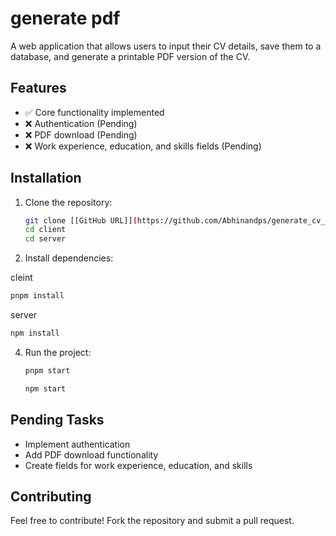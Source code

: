 # generate pdf

A  web application that allows users to input their CV details, save them to a database, and generate a printable PDF version of the CV.

## Features  
- ✅ Core functionality implemented  
- ❌ Authentication (Pending)  
- ❌ PDF download (Pending)  
- ❌ Work experience, education, and skills fields (Pending)  

## Installation  

1. Clone the repository:  
   ```sh
   git clone [[GitHub URL]](https://github.com/Abhinandps/generate_cv_project/)
   cd client
   cd server
   ```
2. Install dependencies:
   
cleint
  ```sh
pnpm install 
```

server
   ```sh
   npm install
   ```
4. Run the project:

    ```sh
   pnpm start
   ```
    
   ```sh
   npm start
   ```


## Pending Tasks  
- Implement authentication  
- Add PDF download functionality  
- Create fields for work experience, education, and skills  

## Contributing  
Feel free to contribute! Fork the repository and submit a pull request.  



